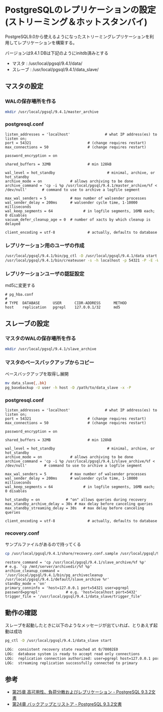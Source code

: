 # PostgreSQLのレプリケーションの設定(ストリーミング＆ホットスタンバイ)

PostgreSQL9.0から使えるようになったストリーミングレプリケーションを利用してレプリケーションを構築する。

バージョンは9.4.1
DBは下記のようにinitdb済みとする

  * マスタ : /usr/local/pgsql/9.4.1/data/
  * スレーブ : /usr/local/pgsql/9.4.1/data_slave/


## マスタの設定

### WALの保存場所を作る

```bash
mkdir /usr/local/pgsql/9.4.1/master_archive
```

### postgresql.conf

```
listen_addresses = 'localhost'                # what IP address(es) to listen on;
port = 54321                          # (change requires restart)
max_connections = 50                  # (change requires restart)

password_encryption = on

shared_buffers = 32MB                 # min 128kB

wal_level = hot_standby                        # minimal, archive, or hot_standby
archive_mode = on             # allows archiving to be done
archive_command = 'cp -i %p /usr/local/pgsql/9.4.1/master_archive/%f < /dev/null'		# command to use to archive a logfile segment

max_wal_senders = 5           # max number of walsender processes
wal_sender_delay = 200ms      # walsender cycle time, 1-10000 milliseconds
wal_keep_segments = 64              # in logfile segments, 16MB each; 0 disables
vacuum_defer_cleanup_age = 0  # number of xacts by which cleanup is delayed

client_encoding = utf-8               # actually, defaults to database
```

### レプリケーション用のユーザの作成

```bash
/usr/local/pgsql/9.4.1/bin/pg_ctl -D /usr/local/pgsql/9.4.1/data start
/usr/local/pgsql/9.4.1/bin/createuser -s -h localhost -p 54321 -P -E -W pgrepl
```

### レプリケーションユーザの認証設定

md5に変更する

```
# pg_hba.conf
#
# TYPE  DATABASE      USER      CIDR-ADDRESS      METHOD
host    replication   pgrepl    127.0.0.1/32      md5
```

## スレーブの設定

### マスタのWALの保存場所を作る

```bash
mkdir /usr/local/pgsql/9.4.1/slave_archive
```

### マスタのベースバックアップからコピー

ベースバックアップを取得し展開

```bash
mv data_slave{,.bk}
pg_basebackup -U user -h host -D /path/to/data_slave -x -P
```

### postgresql.conf

```
listen_addresses = 'localhost'                # what IP address(es) to listen on;
port = 54321                          # (change requires restart)
max_connections = 50                  # (change requires restart)

password_encryption = on

shared_buffers = 32MB                 # min 128kB

wal_level = hot_standby                        # minimal, archive, or hot_standby
archive_mode = on             # allows archiving to be done
archive_command = 'cp -i %p /usr/local/pgsql/9.4.1/slave_archive/%f < /dev/null'		# command to use to archive a logfile segment

max_wal_senders = 5           # max number of walsender processes
wal_sender_delay = 200ms      # walsender cycle time, 1-10000 milliseconds
wal_keep_segments = 64              # in logfile segments, 16MB each; 0 disables

hot_standby = on			# "on" allows queries during recovery
max_standby_archive_delay = 30s	# max delay before canceling queries
max_standby_streaming_delay = 30s	# max delay before canceling queries

client_encoding = utf-8               # actually, defaults to database
```

### recovery.conf

サンプルファイルがあるので持ってくる

```bash
cp /usr/local/pgsql/9.4.1/share/recovery.conf.sample /usr/local/pgsql/9.4.1/data_slave/recovery.conf
```

```
restore_command = 'cp /usr/local/pgsql/9.4.1/slave_archive/%f %p'            # e.g. 'cp /mnt/server/archivedir/%f %p'
archive_cleanup_command = '/usr/local/pgsql/9.4.1/bin/pg_archivecleanup /usr/local/pgsql/9.4.1/default/slave_archive %r'
standby_mode = 'on'
primary_conninfo = 'host=127.0.0.1 port=54321 user=pgrepl password=pgrepl'            # e.g. 'host=localhost port=5432'
trigger_file = '/usr/local/pgsql/9.4.1/data_slave/trigger_file'
```

## 動作の確認

スレーブを起動したときに以下のようなメッセージが出ていれば、とりあえず起動は成功

```bash
pg_ctl -D /usr/local/pgsql/9.4.1/data_slave start

LOG:  consistent recovery state reached at 0/70002E0
LOG:  database system is ready to accept read only connections
LOG:  replication connection authorized: user=pgrepl host=127.0.0.1 port=55801
LOG:  streaming replication successfully connected to primary
```

## 参考

  * [第25章 高可用性、負荷分散およびレプリケーション - PostgreSQL 9.3.2文書](http://www.postgresql.jp/document/current/html/warm-standby.html)
  * [第24章 バックアップとリストア - PostgreSQL 9.3.2文書](http://www.postgresql.jp/document/current/html/continuous-archiving.html)
